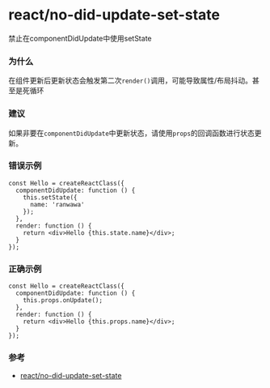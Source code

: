 # react/no-did-update-set-state

禁止在componentDidUpdate中使用setState

### 为什么

在组件更新后更新状态会触发第二次`render()`调用，可能导致属性/布局抖动。甚至是死循环

### 建议

如果非要在`componentDidUpdate`中更新状态，请使用`props`的回调函数进行状态更新。

### 错误示例

```tsx
const Hello = createReactClass({
  componentDidUpdate: function () {
    this.setState({
      name: 'ranwawa'
    });
  },
  render: function () {
    return <div>Hello {this.state.name}</div>;
  }
});
```

### 正确示例

```tsx
const Hello = createReactClass({
  componentDidUpdate: function () {
    this.props.onUpdate();
  },
  render: function () {
    return <div>Hello {this.props.name}</div>;
  }
});
```

### 参考

- [react/no-did-update-set-state](https://github.com/yannickcr/eslint-plugin-react/blob/master/docs/rules/no-did-update-set-state.md)

